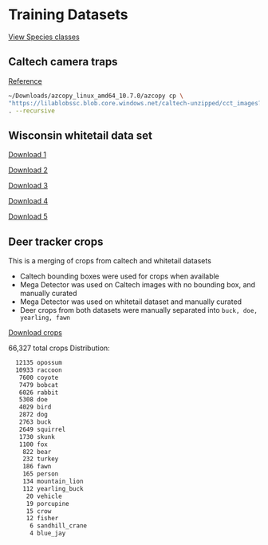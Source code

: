 
# Training Datasets

[View Species classes](../tkteach/categories.txt)

## Caltech camera traps

[Reference](http://lila.science/datasets/caltech-camera-traps)

```bash
~/Downloads/azcopy_linux_amd64_10.7.0/azcopy cp \
"https://lilablobssc.blob.core.windows.net/caltech-unzipped/cct_images?st=2020-01-01T00%3A00%3A00Z&se=2034-01-01T00%3A00%3A00Z&sp=rl&sv=2019-07-07&sr=c&sig=uNGA5/QrgqpnU4VeT5tBqhx0GN4Tu8jJ7neUyJqIQss%3D" \
. --recursive
```

## Wisconsin whitetail data set

[Download 1](https://drive.google.com/drive/folders/1jjkIPjz0Mv3ETYhafE4maNvtBfAxgRsW?usp=sharing)

[Download 2](https://drive.google.com/drive/folders/1E1bVtDpXvgYpXbO5jpYDV37TYc9sUp2C?usp=sharing)

[Download 3](https://drive.google.com/drive/folders/1ihIpAar8G2kFvC2jOwJFA9GAUSGwT1Tb?usp=sharing)

[Download 4](https://drive.google.com/drive/folders/0B4BRcQQjVlWyVnctaE84Y3dHcDQ?usp=sharing)

[Download 5](https://drive.google.com/drive/folders/0B4BRcQQjVlWyVXNMeHJ4LTdJV2c?usp=sharing)

## Deer tracker crops

This is a merging of crops from caltech and whitetail datasets

* Caltech bounding boxes were used for crops when available
* Mega Detector was used on Caltech images with no bounding box, and manually curated
* Mega Detector was used on whitetail dataset and manually curated
* Deer crops from both datasets were manually separated into `buck, doe, yearling, fawn`

[Download crops](https://drive.google.com/file/d/1HyeHr4ugxi0DhKkSQQxOFLC56SbzKjUh/view?usp=sharing)

66,327 total crops
Distribution:

```bash
  12135 opossum
  10933 raccoon
   7600 coyote
   7479 bobcat
   6026 rabbit
   5308 doe
   4029 bird
   2872 dog
   2763 buck
   2649 squirrel
   1730 skunk
   1100 fox
    822 bear
    232 turkey
    186 fawn
    165 person
    134 mountain_lion
    112 yearling_buck
     20 vehicle
     19 porcupine
     15 crow
     12 fisher
      6 sandhill_crane
      4 blue_jay
```
